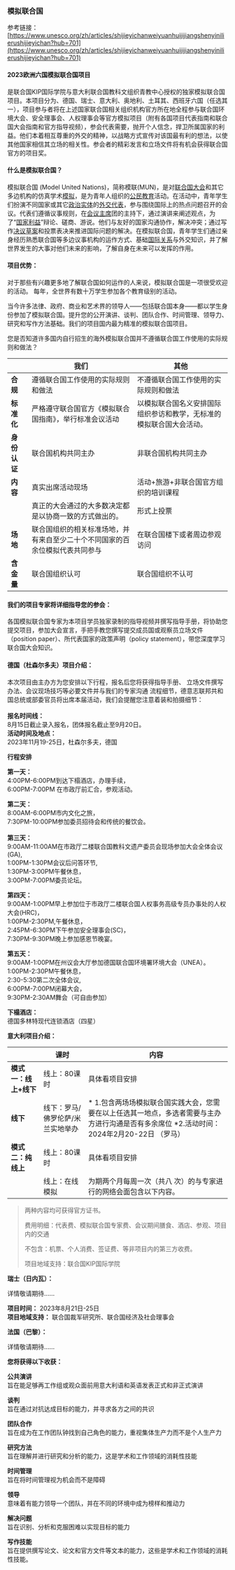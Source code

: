 ### 模拟联合国
参考链接：[https://www.unesco.org/zh/articles/shijieyichanweiyuanhuijijiangshenyinilierushijieyichan?hub=701](https://www.unesco.org/zh/articles/shijieyichanweiyuanhuijijiangshenyinilierushijieyichan?hub=701)
#### 2023欧洲六国模拟联合国项⽬

是联合国KIP国际学院与意⼤利联合国教科⽂组织⻘教中⼼授权的独家模拟联合国项⽬。本项⽬分为、德国、瑞⼠、意⼤利、奥地利、⼟⽿其、⻄班⽛六国（任选其⼀），项⽬参与者将在上述国家联合国相关组织机构官⽅所在地全程参与联合国环境⼤会、安全理事会、⼈权理事会等官⽅模拟项⽬（附有各国项⽬代表指南和联合国⼤会指南和官⽅指导视频），参会代表需要，抛开个⼈信念，捍卫所属国家的利益。他们本着相互尊重的外交的精神，以战略⽅式宣传对该国最有利的想法，以使其他国家相信其⽴场的相关性。参会者的精彩发⾔和⽴场⽂件将有机会获得联合国官⽅的项⽬奖。

#### 什么是模拟联合国？

模拟联合国 (Model United Nations)，简称模联(MUN)，是对[联合国大会](https://baike.baidu.com/item/%E8%81%94%E5%90%88%E5%9B%BD%E5%A4%A7%E4%BC%9A/372109?fromModule=lemma_inlink)和其它多边机构的仿真学术[模拟](https://baike.baidu.com/item/%E6%A8%A1%E6%8B%9F/7698898?fromModule=lemma_inlink)，是为青年人组织的[公民教育](https://baike.baidu.com/item/%E5%85%AC%E6%B0%91%E6%95%99%E8%82%B2/7813081?fromModule=lemma_inlink)活动。在活动中，青年学生们扮演不同国家或其它[政治实体](https://baike.baidu.com/item/%E6%94%BF%E6%B2%BB%E5%AE%9E%E4%BD%93/10609551?fromModule=lemma_inlink)的[外交代表](https://baike.baidu.com/item/%E5%A4%96%E4%BA%A4%E4%BB%A3%E8%A1%A8/6663069?fromModule=lemma_inlink)，参与围绕国际上的热点问题召开的会议。代表们遵循议事规则，在[会议主席](https://baike.baidu.com/item/%E4%BC%9A%E8%AE%AE%E4%B8%BB%E5%B8%AD/10201742?fromModule=lemma_inlink)团的主持下，通过演讲来阐述观点，为了“[国家利益](https://baike.baidu.com/item/%E5%9B%BD%E5%AE%B6%E5%88%A9%E7%9B%8A/798518?fromModule=lemma_inlink)”辩论、磋商、游说。他们与友好的国家沟通协作，解决冲突；通过写作[决议草案](https://baike.baidu.com/item/%E5%86%B3%E8%AE%AE%E8%8D%89%E6%A1%88/5209282?fromModule=lemma_inlink)和投票表决来推进国际问题的解决。在模拟联合国，青年学生们通过亲身经历熟悉联合国等多边议事机构的运作方式、基础[国际关系](https://baike.baidu.com/item/%E5%9B%BD%E9%99%85%E5%85%B3%E7%B3%BB/9955972?fromModule=lemma_inlink)与外交知识，并了解世界发生的大事对他们未来的影响，了解自身在未来可以发挥的作用。

#### 项⽬优势：

对于那些有兴趣更多地了解联合国如何运作的⼈来说，模拟联合国是⼀项很受欢迎的活动。 每年，全世界有数⼗万学⽣参加各个教育级别的活动。

当今许多法律、政府、商业和艺术界的领导⼈——包括联合国本身——都以学⽣身份参加了模拟联合国。提升您的公开演讲、谈判、团队合作、时间管理、领导⼒、研究和写作⽅法基础。我们的项⽬国内最为精准的模拟联合国项⽬。

您是否知道许多国内⾃⾏招⽣的海外模拟联合国并不遵循联合国⼯作使⽤的实际规则和做法？

| <br /> | **我们** | **其他** |
| --- | --- | --- |
| **合规** | 遵循联合国⼯作使⽤的实际规则和做法<br /> | 不遵循联合国⼯作使⽤的实际规则和做法<br /> |
| **标准化** | 严格遵守联合国官⽅《模拟联合国指南》，举⾏标准会议活动 | 以模拟联合国名义安排国际组织参访和教学，⽆标准的模拟联合国⼤会活动。 |
| **身份认证** | 联合国机构共同主办 | 非联合国机构共同主办 |
| **内容** | 真实出席活动现场 | 活动+旅游+非联合国官方组织的培训课程 |
|  | 真正的⼤会通过的⼤多数决定都是以协商⼀致的⽅式做出的。 | 形式上投票 |
| **场地** | 联合国组织的相关标准场地，并有来⾃⾄少⼆⼗个不同国家的百余位模拟代表共同参与 | 在联合国楼下或者周边参观访问 |
| **含金量** | 联合国组织认可 | 联合国组织不认可 |



#### 我们的项⽬专家将详细指导您的参会：

各国模拟联合国专家为本项⽬学员独家录制的指导视频并撰写指导⼿册，将协助您提交项⽬，参加⼤会宣⾔，⼿把⼿教您撰写提交成员国或观察员⽴场⽂件（position paper）、所代表国家的政策声明（policy statement），带您深度学习联合国⼤会知识。

#### 德国（杜森尔多夫）项⽬介绍：
####
本次项⽬由主办⽅为您安排以下⾏程，报名后您将获得指导⼿册、 ⽴场⽂件撰写办法、会议现场技巧等必要⽂件并与我们的专家沟通 流程细节，德意志联邦共和国总统或部委官员将出席本届活动，我们会提醒您注意着装和拍摄细节：<br /> <br />**报名时间线：**<br />8⽉15⽇截⽌录⼊报名，团体报名截⽌⾄9⽉20⽇。<br />**活动时间及地点：**<br />2023年11⽉19-25⽇，杜森尔多夫，德国

**行程安排**

**第⼀天：**<br />4:00PM-6:00PM到达下榻酒店，办理⼿续，<br />6:00PM-7:00PM 在市政厅前汇合，参观活动。

**第⼆天：**<br />8:00AM-6:00PM市内⽂化之旅，<br />7:30PM-10:00PM参加委员招待会和传统的餐饮会。<br /> <br />**第三天：**<br />9:00AM-11:00AM在市政厅⼆楼联合国教科⽂遗产委员会现场参加⼤会全体会议(GA),<br />1:00PM-1:30PM会议后问答环节,<br />1:30PM-3:00PM午餐休息，<br />3:00PM-7:00PM委员论坛。

**第四天：**<br />9:00AM-1:00PM早上参加位于市政厅⼆楼联合国⼈权事务⾼级专员办事处的⼈权⼤会(HRC)，<br />1:00PM-2:30PM,午餐休息，<br />2:45PM-6:30PM下午参加安全理事会(SC)，<br />7:30PM-9:30PM晚上参加感恩节晚宴。

**第五天：**<br />9:00AM-1:00PM在州议会⼤厅参加德国联合国环境署环境⼤会（UNEA）。1:00PM-2:30PM午餐休息，<br />2:30-5:30第⼆次全体会议,<br />6:00PM-7:00PM闭幕⼤会，<br />9:30PM-2:30AM舞会（可⾃由参加）

**下榻酒店：**<br />德国多林特现代连锁酒店（四星）


**意⼤利项目介绍：**

|               | **课时**            | **内容** |
|---------------|-------------------| - |
| **模式一：线上+线下** | 线上：80课时           | 具体看项目安排 |
|           **线下** | 线下：罗⻢/佛罗伦萨/⽶兰实地举办 | * 1.包含两场场模拟联合国实践⼤会，您需要在以上任选其⼀地点，多选者需要与主办⽅进⾏沟通是否有多余席位 *2.活动时间：2024年2⽉20-22⽇ （罗⻢）|
| **模式二：纯线上**   | 线上：80课时           | 具体看项目安排 |
| | 线上：在线模拟           | 为期两个⽉每周⼀次（共⼋ 次）的与专家进⾏的⽹络会⾯包含以下内容。 |


> 两种内容均可获得官⽅证书。
>
> 费⽤明细：代表费、模拟联合国专家费、会议期间膳⻝、酒店、参观、项⽬内的交通
>
> 不包含：机票、个⼈消费、签证费、等⾮项⽬内的第三⽅收费。
>
> 项⽬地域⽀持：联合国KIP国际学院


**瑞⼠（⽇内瓦）：**

详情敬请期待……

**项⽬时间：** 2023年8⽉21⽇-25⽇<br />**项⽬地域⽀持：** 联合国裁军研究所、联合国经济及社会理事会

**法国（巴黎）：**

详情敬请期待……


**您将获得以下收获：**

**公共演讲**<br />旨在能足够再工作组或观众面前用意大利语和英语发表正式和非正式演讲

**谈判**<br />旨在通过对抗达成目标的能力，并寻求各方之间的共识

**团队合作**<br />旨在成为在工作团队钟找到自己角色的能力，重视集体生产力而不是个人生产力

**研究方法**<br />旨在理解并进行研究和分析的能力，这是学术和工作领域的消耗性技能

**时间管理**<br />旨在将时间管理视为机会而不是障碍

**领导**<br />意味着有能力领导一个团队，并在不同的环境中成为榜样和推动力

**解决问题**<br />旨在识别、分析和克服困难以实现目标的能力

**写作技能**<br />旨在提供撰写论文、论文和官方文件等文本的能力，这些是学术和工作领域的消耗性技能。
